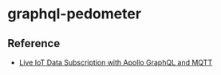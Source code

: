# graphql-pedometer

## Reference

- [Live IoT Data Subscription with Apollo GraphQL and MQTT](https://medium.com/@shantanoodesai/live-iot-data-subscription-with-apollo-graphql-and-mqtt-60b7c5a86cde)